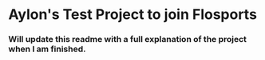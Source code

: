 # Aylon's Test Project to join Flosports

### Will update this readme with a full explanation of the project when I am finished.